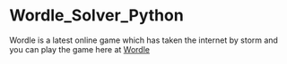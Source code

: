 # Wordle_Solver_Python

Wordle is a latest online game which has taken the internet by storm and you can play the game here at [Wordle](https://www.powerlanguage.co.uk/wordle/])